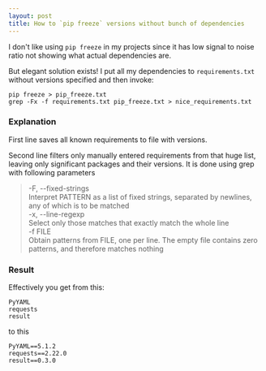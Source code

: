 ```yaml
---
layout: post
title: How to `pip freeze` versions without bunch of dependencies
---
```


I don't like using `pip freeze` in my projects since it has low signal to noise ratio not showing what actual dependencies are.

But elegant solution exists! I put all my dependencies to `requirements.txt` without versions specified and then invoke:

```
pip freeze > pip_freeze.txt
grep -Fx -f requirements.txt pip_freeze.txt > nice_requirements.txt
```

### Explanation

First line saves all known requirements to file with versions.

Second line filters only manually entered requirements from that huge list, leaving only significant packages and their versions. It is done using grep with following parameters

>-F, --fixed-strings  
>        Interpret PATTERN as a list of fixed strings, separated by newlines, any of which is to be matched  
>-x, --line-regexp  
>        Select only those matches that exactly match the whole line  
>-f FILE  
>        Obtain patterns from FILE, one per line. The empty file contains zero patterns, and therefore matches nothing  

  
### Result
Effectively you get from this:
```
PyYAML
requests
result
```

to this

```
PyYAML==5.1.2
requests==2.22.0
result==0.3.0
```